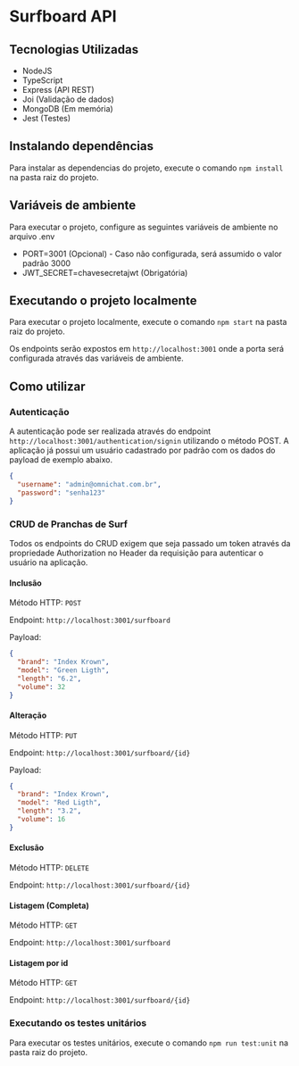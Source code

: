 # Surfboard API

## Tecnologias Utilizadas

- NodeJS
- TypeScript
- Express (API REST)
- Joi (Validação de dados)
- MongoDB (Em memória)
- Jest (Testes)

## Instalando dependências

Para instalar as dependencias do projeto, execute o comando `npm install` na pasta raiz do projeto.

## Variáveis de ambiente

Para executar o projeto, configure as seguintes variáveis de ambiente no arquivo .env

- PORT=3001 (Opcional) - Caso não configurada, será assumido o valor padrão 3000
- JWT_SECRET=chavesecretajwt (Obrigatória)

## Executando o projeto localmente

Para executar o projeto localmente, execute o comando `npm start` na pasta raiz do projeto.

Os endpoints serão expostos em `http://localhost:3001` onde a porta será configurada através das variáveis de ambiente.

## Como utilizar

### Autenticação

A autenticação pode ser realizada através do endpoint `http://localhost:3001/authentication/signin` utilizando o método POST. A aplicação já possui um usuário cadastrado por padrão com os dados do payload de exemplo abaixo.

```json
{
  "username": "admin@omnichat.com.br",
  "password": "senha123"
}
```

### CRUD de Pranchas de Surf

Todos os endpoints do CRUD exigem que seja passado um token através da propriedade Authorization no Header da requisição para autenticar o usuário na aplicação.

#### Inclusão

Método HTTP: `POST`

Endpoint: `http://localhost:3001/surfboard`

Payload:

```json
{
  "brand": "Index Krown",
  "model": "Green Ligth",
  "length": "6.2",
  "volume": 32
}
```

#### Alteração

Método HTTP: `PUT`

Endpoint: `http://localhost:3001/surfboard/{id}`

Payload:

```json
{
  "brand": "Index Krown",
  "model": "Red Ligth",
  "length": "3.2",
  "volume": 16
}
```

#### Exclusão

Método HTTP: `DELETE`

Endpoint: `http://localhost:3001/surfboard/{id}`

#### Listagem (Completa)

Método HTTP: `GET`

Endpoint: `http://localhost:3001/surfboard`

#### Listagem por id

Método HTTP: `GET`

Endpoint: `http://localhost:3001/surfboard/{id}`

### Executando os testes unitários

Para executar os testes unitários, execute o comando `npm run test:unit` na pasta raiz do projeto.
